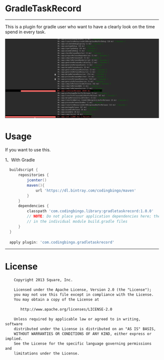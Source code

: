 # GradleTaskRecord
----
This is a plugin for gradle user who want to have a clearly look on the time spend in every task.

![Alt Text](https://github.com/CodingBingo/gradletaskrecord/raw/master/img/result.png)


# Usage
If you want to use this.

1、With Gradle
```gradle
  buildscript {
      repositories {
          jcenter()
          maven(){
              url 'https://dl.bintray.com/codingbingo/maven'
          }
      }
      dependencies {
          classpath 'com.codingbingo.library:gradletaskrecord:1.0.0'
          // NOTE: Do not place your application dependencies here; they belong
          // in the individual module build.gradle files
      }
  }

  apply plugin: 'com.codingbingo.gradletaskrecord'
```

---
# License
```license
    Copyright 2013 Square, Inc.

    Licensed under the Apache License, Version 2.0 (the "License");
    you may not use this file except in compliance with the License.
    You may obtain a copy of the License at

       http://www.apache.org/licenses/LICENSE-2.0

    Unless required by applicable law or agreed to in writing, software
    distributed under the License is distributed on an "AS IS" BASIS,
    WITHOUT WARRANTIES OR CONDITIONS OF ANY KIND, either express or implied.
    See the License for the specific language governing permissions and
    limitations under the License.
```
